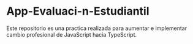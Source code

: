 # App-Evaluaci-n-Estudiantil
Este repositorio es una practica realizada para aumentar e implementar cambio profesional de JavaScript hacia TypeScript.
